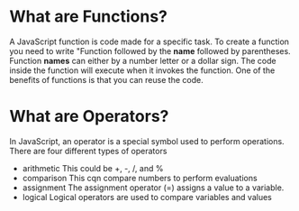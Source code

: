 # What are Functions?

A JavaScript function is code made for a specific task. 
To create a function you need to write "Function followed by the **name** followed by parentheses. 
Function **names** can either by a number letter or a dollar sign. 
The code inside the function will execute when it invokes the function.
One of the benefits of functions is that you can reuse the code. 

# What are Operators?

In JavaScript, an operator is a special symbol used to perform operations. 
There are four different types of operators
- arithmetic This could be +, -, /, and %
- comparison This cqn compare numbers to perform evaluations
- assignment The assignment operator (=) assigns a value to a variable.
- logical Logical operators are used to compare variables and values 


